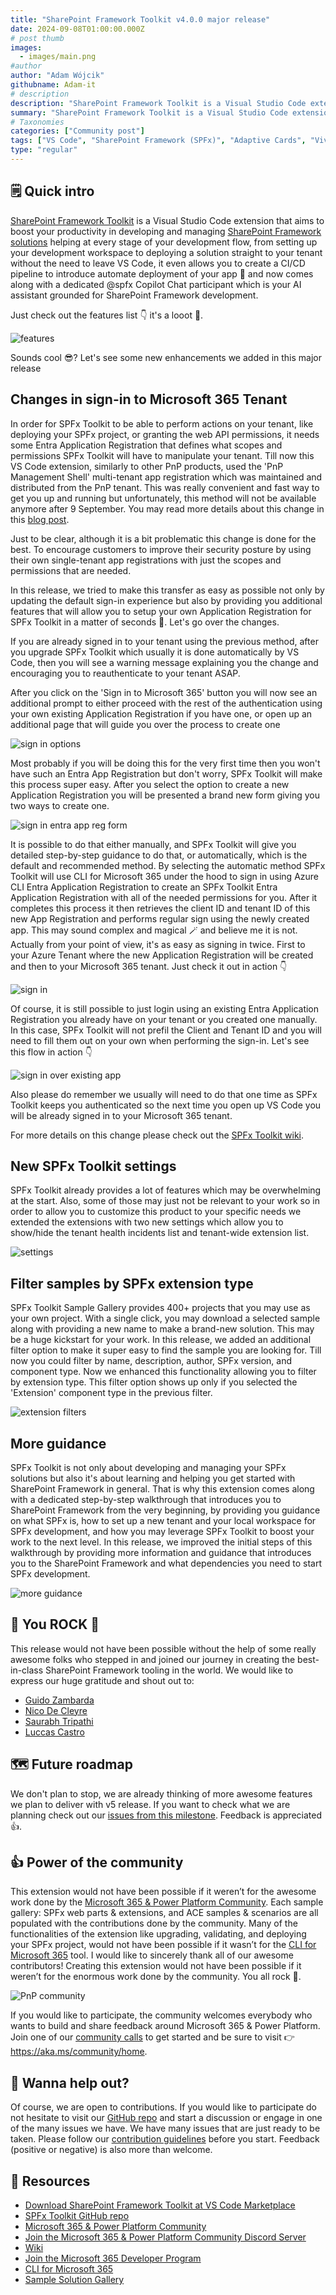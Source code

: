 ```yaml
---
title: "SharePoint Framework Toolkit v4.0.0 major release"
date: 2024-09-08T01:00:00.000Z
# post thumb
images:
  - images/main.png
#author
author: "Adam Wójcik"
githubname: Adam-it
# description
description: "SharePoint Framework Toolkit is a Visual Studio Code extension that aims to boost your productivity in developing and managing SharePoint Framework solutions helping at every stage of your development flow, from setting up your development workspace to deploying a solution straight to your tenant without the need to leave VS Code. With the SharePoint Framework, you can use modern web technologies and tools in your preferred development environment to build productive experiences and apps that are responsive and mobile-ready allowing you to create solutions to extend SharePoint, Microsoft Teams, Microsoft Viva Connections, Outlook, and Microsoft365.com."
summary: "SharePoint Framework Toolkit is a Visual Studio Code extension that aims to boost your productivity in developing and managing SharePoint Framework solutions helping at every stage of your development flow, from setting up your development workspace to deploying a solution straight to your tenant without the need to leave VS Code. With the SharePoint Framework, you can use modern web technologies and tools in your preferred development environment to build productive experiences and apps that are responsive and mobile-ready allowing you to create solutions to extend SharePoint, Microsoft Teams, Microsoft Viva Connections, Outlook, and Microsoft365.com."
# Taxonomies
categories: ["Community post"]
tags: ["VS Code", "SharePoint Framework (SPFx)", "Adaptive Cards", "Viva Connections"]
type: "regular"
---
```


## 🗒️ Quick intro

[SharePoint Framework Toolkit](https://marketplace.visualstudio.com/items?itemName=m365pnp.viva-connections-toolkit) is a Visual Studio Code extension that aims to boost your productivity in developing and managing [SharePoint Framework solutions](https://learn.microsoft.com/sharepoint/dev/spfx/sharepoint-framework-overview?WT.mc_id=m365-15744-cxa) helping at every stage of your development flow, from setting up your development workspace to deploying a solution straight to your tenant without the need to leave VS Code, it even allows you to create a CI/CD pipeline to introduce automate deployment of your app 🚀 and now comes along with a dedicated @spfx Copilot Chat participant which is your AI assistant grounded for SharePoint Framework development.

Just check out the features list 👇 it's a looot 🤯.

![features](images/features.png)

Sounds cool 😎? Let's see some new enhancements we added in this major release

## Changes in sign-in to Microsoft 365 Tenant

In order for SPFx Toolkit to be able to perform actions on your tenant, like deploying your SPFx project, or granting the web API permissions, it needs some Entra Application Registration that defines what scopes and permissions SPFx Toolkit will have to manipulate your tenant. Till now this VS Code extension, similarly to other PnP products, used the 'PnP Management Shell' multi-tenant app registration which was maintained and distributed from the PnP tenant. This was really convenient and fast way to get you up and running but unfortunately, this method will not be available anymore after 9 September. You may read more details about this change in this [blog post](https://pnp.github.io/blog/post/changes-pnp-management-shell-registration/). 

Just to be clear, although it is a bit problematic this change is done for the best. To encourage customers to improve their security posture by using their own single-tenant app registrations with just the scopes and permissions that are needed. 

In this release, we tried to make this transfer as easy as possible not only by updating the default sign-in experience but also by providing you additional features that will allow you to setup your own Application Registration for SPFx Toolkit in a matter of seconds 🤯. Let's go over the changes.

If you are already signed in to your tenant using the previous method, after you upgrade SPFx Toolkit which usually it is done automatically by VS Code, then you will see a warning message explaining you the change and encouraging you to reauthenticate to your tenant ASAP.

After you click on the 'Sign in to Microsoft 365' button you will now see an additional prompt to either proceed with the rest of the authentication using your own existing Application Registration if you have one, or open up an additional page that will guide you over the process to create one

![sign in options](images/sign-in-options.png)

Most probably if you will be doing this for the very first time then you won't have such an Entra App Registration but don't worry, SPFx Toolkit will make this process super easy. After you select the option to create a new Application Registration you will be presented a brand new form giving you two ways to create one.

![sign in entra app reg form](images/sign-in-entra-app-reg-form.png)

It is possible to do that either manually, and SPFx Toolkit will give you detailed step-by-step guidance to do that, or automatically, which is the default and recommended method. By selecting the automatic method SPFx Toolkit will use CLI for Microsoft 365 under the hood to sign in using Azure CLI Entra Application Registration to create an SPFx Toolkit Entra Application Registration with all of the needed permissions for you. After it completes this process it then retrieves the client ID and tenant ID of this new App Registration and performs regular sign using the newly created app. This may sound complex and magical 🪄 and believe me it is not. Actually from your point of view, it's as easy as signing in twice. First to your Azure Tenant where the new Application Registration will be created and then to your Microsoft 365 tenant. Just check it out in action 👇

![sign in](images/sign-in.gif)

Of course, it is still possible to just login using an existing Entra Application Registration you already have on your tenant or you created one manually. In this case, SPFx Toolkit will not prefil the Client and Tenant ID and you will need to fill them out on your own when performing the sign-in. Let's see this flow in action 👇

![sign in over existing app](images/sign-in-existing-app.gif)

Also please do remember we usually will need to do that one time as SPFx Toolkit keeps you authenticated so the next time you open up VS Code you will be already signed in to your Microsoft 365 tenant.

For more details on this change please check out the [SPFx Toolkit wiki](https://github.com/pnp/vscode-viva/wiki/5.3-Login-to-your-tenant-&-retrieve-environment-details).

## New SPFx Toolkit settings

SPFx Toolkit already provides a lot of features which may be overwhelming at the start. Also, some of those may just not be relevant to your work so in order to allow you to customize this product to your specific needs we extended the extensions with two new settings which allow you to show/hide the tenant health incidents list and tenant-wide extension list.

![settings](images/settings.png)

## Filter samples by SPFx extension type

SPFx Toolkit Sample Gallery provides 400+ projects that you may use as your own project. With a single click, you may download a selected sample along with providing a new name to make a brand-new solution. This may be a huge kickstart for your work. In this release, we added an additional filter option to make it super easy to find the sample you are looking for. Till now you could filter by name, description, author, SPFx version, and component type. Now we enhanced this functionality allowing you to filter by extension type. This filter option shows up only if you selected the 'Extension' component type in the previous filter.

![extension filters](images/extension-filters.png)

## More guidance 

SPFx Toolkit is not only about developing and managing your SPFx solutions but also it's about learning and helping you get started with SharePoint Framework in general. That is why this extension comes along with a dedicated step-by-step walkthrough that introduces you to SharePoint Framework from the very beginning, by providing you guidance on what SPFx is, how to set up a new tenant and your local workspace for SPFx development, and how you may leverage SPFx Toolkit to boost your work to the next level. In this release, we improved the initial steps of this walkthrough by providing more information and guidance that introduces you to the SharePoint Framework and what dependencies you need to start SPFx development.

![more guidance](images/more-guidance.png)

## 👏 You ROCK 🤩

This release would not have been possible without the help of some really awesome folks who stepped in and joined our journey in creating the best-in-class SharePoint Framework tooling in the world. We would like to express our huge gratitude and shout out to:

- [Guido Zambarda](https://github.com/GuidoZam)
- [Nico De Cleyre](https://github.com/nicodecleyre)
- [Saurabh Tripathi](https://github.com/Saurabh7019)
- [Luccas Castro](https://github.com/DevPio)

## 🗺️ Future roadmap

We don't plan to stop, we are already thinking of more awesome features we plan to deliver with v5 release. If you want to check what we are planning check out our [issues from this milestone](https://github.com/pnp/vscode-viva/milestone/6). Feedback is appreciated 👍.

## 👍 Power of the community

This extension would not have been possible if it weren’t for the awesome work done by the [Microsoft 365 & Power Platform Community](https://pnp.github.io/). Each sample gallery: SPFx web parts & extensions, and ACE samples & scenarios are all populated with the contributions done by the community. Many of the functionalities of the extension like upgrading, validating, and deploying your SPFx project, would not have been possible if it wasn’t for the [CLI for Microsoft 365](https://pnp.github.io/cli-microsoft365/) tool. I would like to sincerely thank all of our awesome contributors! Creating this extension would not have been possible if it weren’t for the enormous work done by the community. You all rock 🤩.

![PnP community](images/parker-pnp.png)

If you would like to participate, the community welcomes everybody who wants to build and share feedback around Microsoft 365 & Power Platform. Join one of our [community calls](https://pnp.github.io/#community) to get started and be sure to visit 👉 https://aka.ms/community/home.

## 🙋 Wanna help out?

Of course, we are open to contributions. If you would like to participate do not hesitate to visit our [GitHub repo](https://github.com/pnp/vscode-viva) and start a discussion or engage in one of the many issues we have. We have many issues that are just ready to be taken. Please follow our [contribution guidelines](https://github.com/pnp/vscode-viva/blob/main/contributing.md) before you start.
Feedback (positive or negative) is also more than welcome.

## 🔗 Resources

- [Download SharePoint Framework Toolkit at VS Code Marketplace](https://marketplace.visualstudio.com/items?itemName=m365pnp.viva-connections-toolkit)
- [SPFx Toolkit GitHub repo](https://github.com/pnp/vscode-viva)
- [Microsoft 365 & Power Platform Community](https://pnp.github.io/#home)
- [Join the Microsoft 365 & Power Platform Community Discord Server]( https://aka.ms/community/discord)
- [Wiki]( https://github.com/pnp/vscode-viva/wiki)
- [Join the Microsoft 365 Developer Program]( https://developer.microsoft.com/en-us/microsoft-365/dev-program)
- [CLI for Microsoft 365](https://pnp.github.io/cli-microsoft365/)
- [Sample Solution Gallery]( https://adoption.microsoft.com/en-us/sample-solution-gallery/)
